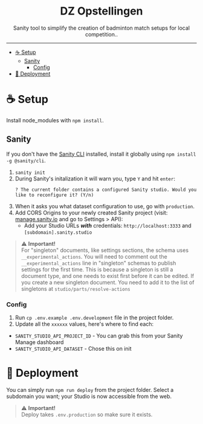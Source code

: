 <div align="center">
<h1>DZ Opstellingen</h1>

<p>Sanity tool to simplify the creation of badminton match setups for local competition..</p>
</div>

---

<!-- START doctoc generated TOC please keep comment here to allow auto update -->
<!-- DON'T EDIT THIS SECTION, INSTEAD RE-RUN doctoc TO UPDATE -->

- [☕ Setup](#-setup)
  - [Sanity](#sanity)
    - [Config](#config)
- [🚀 Deployment](#-deployment)

<!-- END doctoc generated TOC please keep comment here to allow auto update -->

# ☕ Setup

Install node_modules with `npm install`.

## Sanity
If you don't have the [Sanity CLI](https://www.sanity.io/docs/getting-started-with-sanity-cli) installed, install it globally using `npm install -g @sanity/cli`.

1. `sanity init`
2. During Sanity's initalization it will warn you, type `Y` and hit `enter`:
    ```
    ? The current folder contains a configured Sanity studio. Would you like to reconfigure it? (Y/n)
    ```
4. When it asks you what dataset configuration to use, go with `production`.
5. Add CORS Origins to your newly created Sanity project (visit: [manage.sanity.io](https://manage.sanity.io) and go to Settings > API):
    - Add your Studio URLs **_with_** credentials: `http://localhost:3333` and `[subdomain].sanity.studio`

> ⚠️ **Important!** <br />For "singleton" documents, like settings sections, the schema uses `__experimental_actions`. You will need to comment out the `__experimental_actions` line in "singleton" schemas to publish settings for the first time. This is because a singleton is still a document type, and one needs to exist first before it can be edited. If you create a new singleton document. You need to add it to the list of singletons at `studio/parts/resolve-actions`

### Config

1. Run `cp .env.example .env.development` file in the project folder.
2. Update all the `xxxxxx` values, here's where to find each:

  - `SANITY_STUDIO_API_PROJECT_ID` - You can grab this from your Sanity Manage dashboard
  - `SANITY_STUDIO_API_DATASET` - Chose this on init

# 🚀 Deployment

You can simply run `npm run deploy` from the project folder. Select a subdomain you want; your Studio is now accessible from the web.

> ⚠️ **Important!** <br />Deploy takes `.env.production` so make sure it exists.

